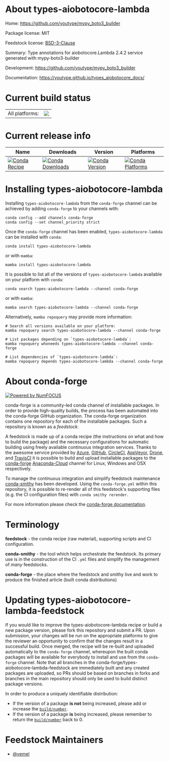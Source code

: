About types-aiobotocore-lambda
==============================

Home: https://github.com/youtype/mypy_boto3_builder

Package license: MIT

Feedstock license: [BSD-3-Clause](https://github.com/conda-forge/types-aiobotocore-lambda-feedstock/blob/main/LICENSE.txt)

Summary: Type annotations for aiobotocore.Lambda 2.4.2 service generated with mypy-boto3-builder

Development: https://github.com/youtype/mypy_boto3_builder

Documentation: https://youtype.github.io/types_aiobotocore_docs/

Current build status
====================


<table><tr><td>All platforms:</td>
    <td>
      <a href="https://dev.azure.com/conda-forge/feedstock-builds/_build/latest?definitionId=16777&branchName=main">
        <img src="https://dev.azure.com/conda-forge/feedstock-builds/_apis/build/status/types-aiobotocore-lambda-feedstock?branchName=main">
      </a>
    </td>
  </tr>
</table>

Current release info
====================

| Name | Downloads | Version | Platforms |
| --- | --- | --- | --- |
| [![Conda Recipe](https://img.shields.io/badge/recipe-types--aiobotocore--lambda-green.svg)](https://anaconda.org/conda-forge/types-aiobotocore-lambda) | [![Conda Downloads](https://img.shields.io/conda/dn/conda-forge/types-aiobotocore-lambda.svg)](https://anaconda.org/conda-forge/types-aiobotocore-lambda) | [![Conda Version](https://img.shields.io/conda/vn/conda-forge/types-aiobotocore-lambda.svg)](https://anaconda.org/conda-forge/types-aiobotocore-lambda) | [![Conda Platforms](https://img.shields.io/conda/pn/conda-forge/types-aiobotocore-lambda.svg)](https://anaconda.org/conda-forge/types-aiobotocore-lambda) |

Installing types-aiobotocore-lambda
===================================

Installing `types-aiobotocore-lambda` from the `conda-forge` channel can be achieved by adding `conda-forge` to your channels with:

```
conda config --add channels conda-forge
conda config --set channel_priority strict
```

Once the `conda-forge` channel has been enabled, `types-aiobotocore-lambda` can be installed with `conda`:

```
conda install types-aiobotocore-lambda
```

or with `mamba`:

```
mamba install types-aiobotocore-lambda
```

It is possible to list all of the versions of `types-aiobotocore-lambda` available on your platform with `conda`:

```
conda search types-aiobotocore-lambda --channel conda-forge
```

or with `mamba`:

```
mamba search types-aiobotocore-lambda --channel conda-forge
```

Alternatively, `mamba repoquery` may provide more information:

```
# Search all versions available on your platform:
mamba repoquery search types-aiobotocore-lambda --channel conda-forge

# List packages depending on `types-aiobotocore-lambda`:
mamba repoquery whoneeds types-aiobotocore-lambda --channel conda-forge

# List dependencies of `types-aiobotocore-lambda`:
mamba repoquery depends types-aiobotocore-lambda --channel conda-forge
```


About conda-forge
=================

[![Powered by
NumFOCUS](https://img.shields.io/badge/powered%20by-NumFOCUS-orange.svg?style=flat&colorA=E1523D&colorB=007D8A)](https://numfocus.org)

conda-forge is a community-led conda channel of installable packages.
In order to provide high-quality builds, the process has been automated into the
conda-forge GitHub organization. The conda-forge organization contains one repository
for each of the installable packages. Such a repository is known as a *feedstock*.

A feedstock is made up of a conda recipe (the instructions on what and how to build
the package) and the necessary configurations for automatic building using freely
available continuous integration services. Thanks to the awesome service provided by
[Azure](https://azure.microsoft.com/en-us/services/devops/), [GitHub](https://github.com/),
[CircleCI](https://circleci.com/), [AppVeyor](https://www.appveyor.com/),
[Drone](https://cloud.drone.io/welcome), and [TravisCI](https://travis-ci.com/)
it is possible to build and upload installable packages to the
[conda-forge](https://anaconda.org/conda-forge) [Anaconda-Cloud](https://anaconda.org/)
channel for Linux, Windows and OSX respectively.

To manage the continuous integration and simplify feedstock maintenance
[conda-smithy](https://github.com/conda-forge/conda-smithy) has been developed.
Using the ``conda-forge.yml`` within this repository, it is possible to re-render all of
this feedstock's supporting files (e.g. the CI configuration files) with ``conda smithy rerender``.

For more information please check the [conda-forge documentation](https://conda-forge.org/docs/).

Terminology
===========

**feedstock** - the conda recipe (raw material), supporting scripts and CI configuration.

**conda-smithy** - the tool which helps orchestrate the feedstock.
                   Its primary use is in the construction of the CI ``.yml`` files
                   and simplify the management of *many* feedstocks.

**conda-forge** - the place where the feedstock and smithy live and work to
                  produce the finished article (built conda distributions)


Updating types-aiobotocore-lambda-feedstock
===========================================

If you would like to improve the types-aiobotocore-lambda recipe or build a new
package version, please fork this repository and submit a PR. Upon submission,
your changes will be run on the appropriate platforms to give the reviewer an
opportunity to confirm that the changes result in a successful build. Once
merged, the recipe will be re-built and uploaded automatically to the
`conda-forge` channel, whereupon the built conda packages will be available for
everybody to install and use from the `conda-forge` channel.
Note that all branches in the conda-forge/types-aiobotocore-lambda-feedstock are
immediately built and any created packages are uploaded, so PRs should be based
on branches in forks and branches in the main repository should only be used to
build distinct package versions.

In order to produce a uniquely identifiable distribution:
 * If the version of a package **is not** being increased, please add or increase
   the [``build/number``](https://docs.conda.io/projects/conda-build/en/latest/resources/define-metadata.html#build-number-and-string).
 * If the version of a package **is** being increased, please remember to return
   the [``build/number``](https://docs.conda.io/projects/conda-build/en/latest/resources/define-metadata.html#build-number-and-string)
   back to 0.

Feedstock Maintainers
=====================

* [@vemel](https://github.com/vemel/)

